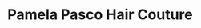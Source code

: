 ---
title: "Pamela Pasco Hair Couture"
url: /rosario/pamela-pasco-hair-couture/
shop: hairdresser
---